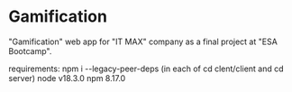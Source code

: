 # Gamification
"Gamification" web app for "IT MAX" company as a final project at "ESA Bootcamp".

requirements: 
npm i --legacy-peer-deps (in each of cd clent/client and cd server)
node v18.3.0
npm 8.17.0

